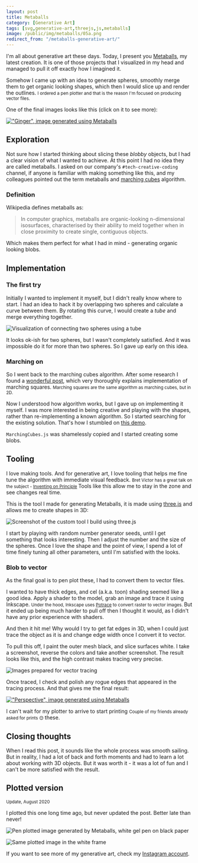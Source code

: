 ```yaml
---
layout: post
title: Metaballs
category: [Generative Art]
tags: [svg,generative-art,threejs,js,metaballs]
image: /public/img/metaballs/05a.png
redirect_from: "/metaballs-generative-art/"
---
```


I'm all about generative art these days. Today, I present you [Metaballs](/metaballs/), my latest creation. It is one of those projects that I visualized in my head and managed to pull it off exactly how I imagined it.

Somehow I came up with an idea to generate spheres, smoothly merge them to get organic looking shapes, which then I would slice up and render the
<label class="SideNote-trigger">outlines.</label>
<small class="SideNote">
I ordered a pen plotter and that is the reason I'm focused on producing vector files.
</small>

One of the final images looks like this (click on it to see more):

[!["Ginger", image generated using Metaballs](/public/img/metaballs/03a.png)](/metaballs/)

<!--more-->

## Exploration

Not sure how I started thinking about slicing these *blobby* objects, but I had a clear vision of what I wanted to achieve. At this point I had no idea they are called metaballs. I asked on our company's `#tech-creative-coding` channel, if anyone is familiar with making something like this, and my colleagues pointed out the term metaballs and [marching cubes](https://en.m.wikipedia.org/wiki/Marching_cubes) algorithm.

### Definition

Wikipedia defines metaballs as:

> In computer graphics, metaballs are organic-looking n-dimensional isosurfaces, characterised by their ability to meld together when in close proximity to create single, contiguous objects.

Which makes them perfect for what I had in mind - generating organic looking blobs.

## Implementation

### The first try

Initially I wanted to implement it myself, but I didn't really know where to start. I had an idea to hack it by overlapping two spheres and calculate a curve between them. By rotating this curve, I would create a *tube* and merge everything together.

![Visualization of connecting two spheres using a tube](/public/img/metaballs/2d.svg)

It looks ok-ish for two spheres, but I wasn't completely satisfied. And it was impossible do it for more than two spheres. So I gave up early on this idea.

### Marching on

So I went back to the marching cubes algorithm. After some research I found a [wonderful
post](http://jamie-wong.com/2014/08/19/metaballs-and-marching-squares/), which very thoroughly explains implementation of
<label class="SideNote-trigger">marching squares.</label>
<small class="SideNote">
Marching squares are the same algorithm as marching cubes, but in 2D.
</small>

Now I understood how algorithm works, but I gave up on implementing it myself. I was more interested in being creative and playing with the shapes, rather than re-implementing a known algorithm. So I started searching for the existing solution. That's how I stumbled on [this demo](https://www.clicktorelease.com/code/bumpy-metaballs/).

`MarchingCubes.js` was shamelessly copied and I started creating some blobs.

## Tooling

I love making tools. And for generative art, I love tooling that helps me fine tune the algorithm  with
<label class="SideNote-trigger">immediate visual feedback.</label>
<small class="SideNote">
Bret Victor has a great talk on the subject - [Inventing on Principle](https://vimeo.com/36579366)
</small>
Tools like this allow me to stay in the zone and see changes real time.

This is the tool I made for generating Metaballs, it is made using [three.js](https://threejs.org/) and allows me to create shapes in 3D:

![Screenshot of the custom tool I build using three.js](/public/img/metaballs/tooling.png)

I start by playing with random number generator seeds, until I get something that looks interesting. Then I adjust the number and the size of the spheres. Once I love the shape and the point of view, I spend a lot of time finely tuning all other parameters, until I'm satisfied with the looks.

### Blob to vector

As the final goal is to pen plot these, I had to convert them to vector files.

I wanted to have thick edges, and cel (a.k.a. toon) shading seemed like a good idea. Apply a shader to the model, grab an image and
<label class="SideNote-trigger">trace it using Inkscape.</label>
<small class="SideNote">
Under the hood, Inkscape uses [Potrace](http://potrace.sourceforge.net/) to convert raster to vector images.
</small>
But it ended up being much harder to pull off then I thought it would, as I didn't have any prior experience with shaders.

And then it hit me! Why would I try to get fat edges in 3D, when I could just trace the object as it is and change edge width once I convert it to vector.

To pull this off, I paint the outer mesh black, and slice surfaces white. I take a screenshot, reverse the colors and take another screenshot. The result looks like this, and the high contrast makes tracing very precise.

![Images prepared for vector tracing](/public/img/metaballs/exports.png)

Once traced, I check and polish any rogue edges that appeared in the tracing process. And that gives me the final result:

[!["Perspective", image generated using Metaballs](/public/img/metaballs/05b.png)](/metaballs/)

I can't wait for my plotter to arrive to
<label class="SideNote-trigger">start printing</label>
<small class="SideNote">
Couple of my friends already asked for prints :blush:
</small>
these.


## Closing thoughts

When I read this post, it sounds like the whole process was smooth sailing. But in reality, I had a lot of back and forth moments and had to learn a lot about working with 3D objects. But it was worth it - it was a lot of fun and I can't be more satisfied with the result.


## Plotted version

<small>Update, August 2020</small>

I plotted this one long time ago, but never updated the post. Better late than never!

![Pen plotted image generated by Metaballs, white gel pen on black paper](/public/img/metaballs/plot.jpg)

![Same plotted image in the white frame](/public/img/metaballs/plot-framed.jpg)

If you want to see more of my generative art, check my [Instagram account](https://www.instagram.com/muffinman_io/).
